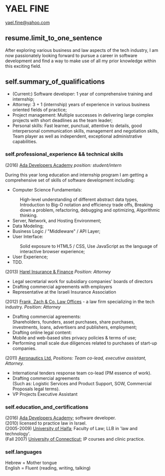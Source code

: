 YAEL FINE
==============   
yael.fine@yahoo.com

resume.limit_to_one_sentence
-----------------------------
After exploring various business and law aspects of the tech industry, I am now passionately looking forward to pursue a career in software development and find a way to make use of all my prior knowledge within this exciting field.

self.summary_of_qualifications
-----------------------------
* (Current:) Software developer: 1 year of comprehensive training and internship;
* Attorney: 3 + 1 (internship) years of experience in various business oriented fields of practice;
* Project management: Multiple successes in delivering large complex projects with short deadlines as the team leader;
* Personal skills: Fast learner, punctual, attentive to details, good interpersonal communication skills, management and negotiation skills, Team player as well as independent, exceptional administrative capabilities.


### self.professional_experience && technical skills ###

(2016) [Ada Developers Academy](http://adadevelopersacademy.org/)
*position: student/intern*

During this year long education and internship program I am getting a comprehensive set of skills of software development including:

<ul>
  <li>Computer Science Fundamentals: </li>  
  <ul>
  High-level understanding of different abstract data types, Introduction to Big-O notation and efficiency trade offs, Breaking down a problem, refactoring, debugging and optimizing, Algorithmic thinking.
  </ul>
  <li>Server, Network, and Hosting Environment;</li>
  <li>Data Modeling;</li>
  <li>Business Logic / "Middleware" / API Layer;</li>
  <li>User Interface:</li>
  <ul>
    Solid exposure to HTML5 / CSS, Use JavaScript as the language of interactive browser experience;
  </ul>
  <li>User Experience;</li>
  <li>TDD.</li>
</ul>

(2013) [Harel Insurance & Finance](https://www.harel-group.co.il/Pages/default.aspx)
*Position: Attorney*

 * Legal secretarial work for subsidiary companies' boards of directors
 * Drafting commercial agreements with employers
 * Representative at the Israeli Insurance Association

(2012) [Frank, Zach & Co. Law Offices](http://fz-law.co.il/) - a law firm specializing in the tech industry.
*Position: Attorney*

* Drafting commercial agreements:  
 Shareholders, founders, asset purchases, share purchases, investments, loans, advertisers and publishers, employment;
* Drafting online legal content:  
 Mobile and web-based sites privacy policies & terms of use;
* Performing small scale due diligences related to purchases of start-up companies.

(2011) [Aeronautics Ltd.](http://www.aeronautics-sys.com/)
*Positions: Team co-lead, executive assistant, Attorney.*

* International tenders response team co-lead (PM essence of work).      
* Drafting commercial agreements     
 (Such as: Logistic Services and Product Support, SOW, Commercial Proposals legal terms).      
* VP Projects Executive Assistant     


### self.education_and_certifications ###

 (2016) [Ada Developers Academy](http://adadevelopersacademy.org/); software developer.</br>
 (2010) licensed to practice law in Israel.       
 (2005-2009) [University of Haifa](http://www.haifa.ac.il/index.php/en/home-eng); Faculty of Law; LLB in 'law and technology'.        
 (Fall 2007) [University of Connecticut](http://uconn.edu/); IP courses and clinic practice.


### self.languages ###

Hebrew = Mother tongue	         
English = Fluent (reading, writing, talking)
